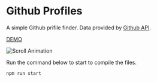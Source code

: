 # Github Profiles

A simple Github prifile finder. Data provided by [Github API](https://docs.github.com/en/rest).

[DEMO](https://wonderful-turing-44a4ac.netlify.app/)

![Scroll Animation](https://res.cloudinary.com/coffmanjrp-dev/image/upload/v1643408305/coffmanjrp.io/github_profiles_f9057d2033.png)

Run the command below to start to compile the files.

```
npm run start
```

